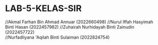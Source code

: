 # LAB-5-KELAS-SIR
//Akmal Farhan Bin Ahmad Annuar (2022660498)
//Nurul Iffah Hasyimah Binti Hasan (2022457982)
//Zuhairah Nurhidayah Binti Zainudin (2022457722)  
//Nurfadliyana 'Aqilah Binti Sulaiman (2022824754)  


